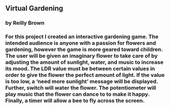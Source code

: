 ## Virtual Gardening

###  by Reilly Brown

### For this project I created an interactive gardening game. The intended audience is anyone with a passion for flowers and gardening, however the game is more geared toward children. The user will be given an imaginary flower to take care of by adjusting the amount of sunlight, water, and music to increase its mood. The LDR value must be between certain values in order to give the flower the perfect amount of light. If the value is too low, a ‘need more sunlight’ message will be displayed. Further, switch will water the flower. The potentiometer will play music that the flower can dance to to make it happy. Finally, a timer will allow a bee to fly across the screen.





